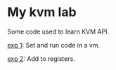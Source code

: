 # My kvm lab
Some code used to learn KVM API.

[exp 1](exp1): Set and run code in a vm.

[exp 2](exp2): Add to registers.
